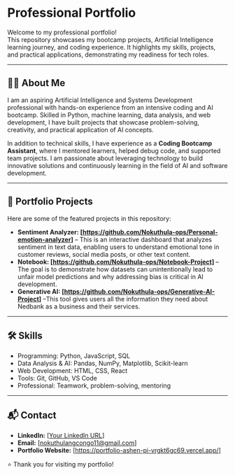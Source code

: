 # Professional Portfolio

Welcome to my professional portfolio!  
This repository showcases my bootcamp projects, Artificial Intelligence learning journey, and coding experience. It highlights my skills, projects, and practical applications, demonstrating my readiness for tech roles.

---

## 👩‍💻 About Me
I am an aspiring Artificial Intelligence and Systems Development professional with hands-on experience from an intensive coding and AI bootcamp. Skilled in Python, machine learning, data analysis, and web development, I have built projects that showcase problem-solving, creativity, and practical application of AI concepts.

In addition to technical skills, I have experience as a **Coding Bootcamp Assistant**, where I mentored learners, helped debug code, and supported team projects. I am passionate about leveraging technology to build innovative solutions and continuously learning in the field of AI and software development.

---

## 📂 Portfolio Projects
Here are some of the featured projects in this repository:

- **Sentiment Analyzer: [https://github.com/Nokuthula-ops/Personal-emotion-analyzer]** – This is an interactive dashboard that analyzes sentiment in text data, enabling users to understand emotional tone in customer reviews, social media posts, or other text content.  
- **Notebook: [https://github.com/Nokuthula-ops/Notebook-Project]** – The goal is to demonstrate how datasets can unintentionally lead to unfair model predictions and why addressing bias is critical in AI development. 
- **Generative AI: [https://github.com/Nokuthula-ops/Generative-AI-Project]** –This tool gives users all the information they need about Nedbank as a business and their services. 



---

## 🛠 Skills
- Programming: Python, JavaScript, SQL  
- Data Analysis & AI: Pandas, NumPy, Matplotlib, Scikit-learn  
- Web Development: HTML, CSS, React  
- Tools: Git, GitHub, VS Code  
- Professional: Teamwork, problem-solving, mentoring

---

## 📬 Contact
- **LinkedIn:** [[Your LinkedIn URL](https://www.linkedin.com/in/nokuthula-ngcongo-8221b1315 )]  
- **Email:** [nokuthulangcongo11@gmail.com]  
- **Portfolio Website:** [https://portfolio-ashen-pi-vrgkt6gc69.vercel.app/]  

⭐ Thank you for visiting my portfolio!

